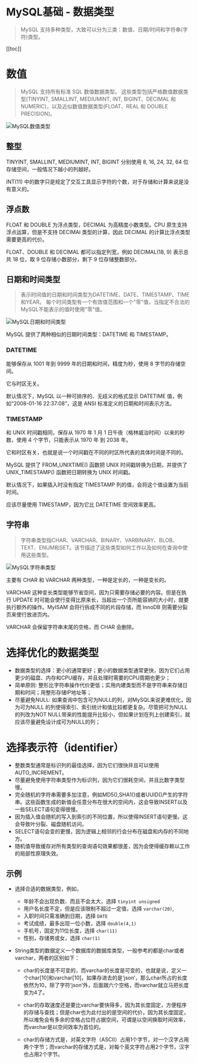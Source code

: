 # MySQL基础 - 数据类型

> MySQL 支持多种类型，大致可以分为三类：数值、日期/时间和字符串(字符)类型。

[[toc]]

# 数值

> MySQL 支持所有标准 SQL 数值数据类型。
> 这些类型包括严格数值数据类型(TINYINT, SMALLINT, MEDIUMINT, INT, BIGINT、DECIMAL 和 NUMERIC)，以及近似数值数据类型(FLOAT、REAL 和 DOUBLE PRECISION)。

![MySQL数值类型](/_images/database/mysql/basic/MySQL数值类型.png)

## 整型

TINYINT, SMALLINT, MEDIUMINT, INT, BIGINT 分别使用 8, 16, 24, 32, 64 位存储空间，一般情况下越小的列越好。

INT(11) 中的数字只是规定了交互工具显示字符的个数，对于存储和计算来说是没有意义的。

## 浮点数

FLOAT 和 DOUBLE 为浮点类型，DECIMAL 为高精度小数类型。CPU 原生支持浮点运算，但是不支持 DECIMAl 类型的计算，因此 DECIMAL 的计算比浮点类型需要更高的代价。

FLOAT、DOUBLE 和 DECIMAL 都可以指定列宽，例如 DECIMAL(18, 9) 表示总共 18 位，取 9 位存储小数部分，剩下 9 位存储整数部分。

## 日期和时间类型

> 表示时间值的日期和时间类型为DATETIME、DATE、TIMESTAMP、TIME和YEAR。
> 每个时间类型有一个有效值范围和一个"零"值，当指定不合法的MySQL不能表示的值时使用"零"值。

![MySQL日期和时间类型](/_images/database/mysql/basic/MySQL日期和时间类型.png)

MySQL 提供了两种相似的日期时间类型：DATETIME 和 TIMESTAMP。

### DATETIME

能够保存从 1001 年到 9999 年的日期和时间，精度为秒，使用 8 字节的存储空间。

它与时区无关。

默认情况下，MySQL 以一种可排序的、无歧义的格式显示 DATETIME 值，例如“2008-01-16 22:37:08”，这是 ANSI 标准定义的日期和时间表示方法。

### TIMESTAMP

和 UNIX 时间戳相同，保存从 1970 年 1 月 1 日午夜（格林威治时间）以来的秒数，使用 4 个字节，只能表示从 1970 年 到 2038 年。

它和时区有关，也就是说一个时间戳在不同的时区所代表的具体时间是不同的。

MySQL 提供了 FROM_UNIXTIME() 函数把 UNIX 时间戳转换为日期，并提供了 UNIX_TIMESTAMP() 函数把日期转换为 UNIX 时间戳。

默认情况下，如果插入时没有指定 TIMESTAMP 列的值，会将这个值设置为当前时间。

应该尽量使用 TIMESTAMP，因为它比 DATETIME 空间效率更高。

## 字符串

> 字符串类型指CHAR、VARCHAR、BINARY、VARBINARY、BLOB、TEXT、ENUM和SET。该节描述了这些类型如何工作以及如何在查询中使用这些类型。

![MySQL字符串类型](/_images/database/mysql/basic/MySQL字符串类型.png)

主要有 CHAR 和 VARCHAR 两种类型，一种是定长的，一种是变长的。

VARCHAR 这种变长类型能够节省空间，因为只需要存储必要的内容。但是在执行 UPDATE 时可能会使行变得比原来长，当超出一个页所能容纳的大小时，就要执行额外的操作。MyISAM 会将行拆成不同的片段存储，而 InnoDB 则需要分裂页来使行放进页内。

VARCHAR 会保留字符串末尾的空格，而 CHAR 会删除。

# 选择优化的数据类型 

* 数据类型的选择：更小的通常更好；更小的数据类型通常更快，因为它们占用更少的磁盘、内存和CPU缓存，并且处理时需要的CPU周期也更少； 
* 简单原则: 整形比字符串操作代价更低；实用内建类型而不是字符串来存储日期和时间；用整形存储IP地址等； 
* 尽量避免NULL: 如果查询中包含可为NULL的列，对MySQL来说更难优化，因为可为NULL 的列使得索引、索引统计和值比较都更复杂。尽管把可为NULL的列改为NOT NULL带来的性能提升比较小，但如果计划在列上创建索引，就应该尽量避免设计成可为NULL的列； 

# 选择表示符（identifier） 

* 整数类型通常是标识列的最佳选择，因为它们很快并且可以使用AUTO_INCREMENT。
* 尽量避免使用字符串类型作为标识列，因为它们很耗空间，并且比数字类型慢。
* 完全随机的字符串需要多加注意，例如MD5(),SHA1()或者UUID()产生的字符串。这些函数生成的新值会任意分布在很大的空间内，这会导致INSERT以及一些SELECT语句变得很慢。
* 因为插入值会随机的写入到索引的不同位置，所以使得INSERT语句更慢。这会导致叶分裂、磁盘随机访问。 
* SELECT语句会变的更慢，因为逻辑上相邻的行会分布在磁盘和内存的不同地方。 
* 随机值导致缓存对所有类型的查询语句效果都很差，因为会使得缓存赖以工作的局部性原理失效。

## 示例

* 选择合适的数据类型，例如，
  * 年龄不会出现负数、而且不会太大，选择 `tinyint unsigned`
  * 用户名长度不定，但是应该限制不超过一定值，选择 `varchar(20)`, 
  * 入职时间只需准确到日期，选择 `DATE`
  * 考试成绩，最多出现一位小数，选择 `double(4,1)`
  * 手机号，固定为11位长度，选择 `char(11)`
  * 性别，存储男或女，选择 `char(1)`

* String类型的数据定义一个数据库的数据库类型，一般参考的都是char或者varchar，两者的区别如下：

    * char的长度是不可变的，而varchar的长度是可变的，也就是说，定义一个char[10]和varchar[10]，如果存进去的是‘json’，那么char所占的长度依然为10，除了字符‘json’外，后面跟六个空格，而varchar就立马把长度变为4了。

    * char的存取速度还是要比varchar要快得多，因为其长度固定，方便程序的存储与查找；但是char也为此付出的是空间的代价，因为其长度固定，所以难免会有多余的空格占位符占据空间，可谓是以空间换取时间效率，而varchar是以空间效率为首位的。

    * char的存储方式是，对英文字符（ASCII）占用1个字节，对一个汉字占用两个字节；而varchar的存储方式是，对每个英文字符占用2个字节，汉字也占用2个字节。